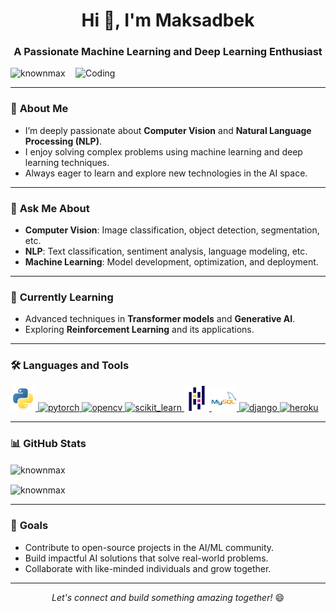 <h1 align="center">Hi 👋, I'm Maksadbek</h1>
<h3 align="center">A Passionate Machine Learning and Deep Learning Enthusiast</h3>

<img align="right" alt="Coding" width="400" src="[https://cdn.dribbble.com/users/730703/screenshots/6581243/avento.gif](https://miro.medium.com/v2/resize:fit:786/format:webp/1*B4NL8NsOivEV0UUx8CdYZg.gif)">

<p align="left"> 
  <img src="https://komarev.com/ghpvc/?username=knownmax&label=Profile%20views&color=0e75b6&style=flat" alt="knownmax" /> 
</p>

---

### 🔭 **About Me**
- I’m deeply passionate about **Computer Vision** and **Natural Language Processing (NLP)**.
- I enjoy solving complex problems using machine learning and deep learning techniques.
- Always eager to learn and explore new technologies in the AI space.

---

### 💬 **Ask Me About**
- **Computer Vision**: Image classification, object detection, segmentation, etc.
- **NLP**: Text classification, sentiment analysis, language modeling, etc.
- **Machine Learning**: Model development, optimization, and deployment.

---

### 🌱 **Currently Learning**
- Advanced techniques in **Transformer models** and **Generative AI**.
- Exploring **Reinforcement Learning** and its applications.

---

### 🛠️ **Languages and Tools**
<p align="left">
  <a href="https://www.python.org" target="_blank" rel="noreferrer">
    <img src="https://raw.githubusercontent.com/devicons/devicon/master/icons/python/python-original.svg" alt="python" width="40" height="40"/>
  </a>
  <a href="https://pytorch.org/" target="_blank" rel="noreferrer">
    <img src="https://www.vectorlogo.zone/logos/pytorch/pytorch-icon.svg" alt="pytorch" width="40" height="40"/>
  </a>
  <a href="https://opencv.org/" target="_blank" rel="noreferrer">
    <img src="https://www.vectorlogo.zone/logos/opencv/opencv-icon.svg" alt="opencv" width="40" height="40"/>
  </a>
  <a href="https://scikit-learn.org/" target="_blank" rel="noreferrer">
    <img src="https://upload.wikimedia.org/wikipedia/commons/0/05/Scikit_learn_logo_small.svg" alt="scikit_learn" width="40" height="40"/>
  </a>
  <a href="https://pandas.pydata.org/" target="_blank" rel="noreferrer">
    <img src="https://raw.githubusercontent.com/devicons/devicon/2ae2a900d2f041da66e950e4d48052658d850630/icons/pandas/pandas-original.svg" alt="pandas" width="40" height="40"/>
  </a>
  <a href="https://www.mysql.com/" target="_blank" rel="noreferrer">
    <img src="https://raw.githubusercontent.com/devicons/devicon/master/icons/mysql/mysql-original-wordmark.svg" alt="mysql" width="40" height="40"/>
  </a>
  <a href="https://www.djangoproject.com/" target="_blank" rel="noreferrer">
    <img src="https://cdn.worldvectorlogo.com/logos/django.svg" alt="django" width="40" height="40"/>
  </a>
  <a href="https://heroku.com" target="_blank" rel="noreferrer">
    <img src="https://www.vectorlogo.zone/logos/heroku/heroku-icon.svg" alt="heroku" width="40" height="40"/>
  </a>
</p>

---

### 📊 **GitHub Stats**
<p align="left">
  <img align="center" src="https://github-readme-stats.vercel.app/api/top-langs?username=knownmax&show_icons=true&locale=en&layout=compact" alt="knownmax" />
</p>

<p align="left">
  <img align="center" src="https://github-readme-stats.vercel.app/api?username=knownmax&show_icons=true&locale=en" alt="knownmax" />
</p>

---

### 🎯 **Goals**
- Contribute to open-source projects in the AI/ML community.
- Build impactful AI solutions that solve real-world problems.
- Collaborate with like-minded individuals and grow together.

---

<p align="center"> 
  <i>Let's connect and build something amazing together!</i> 😄
</p>

